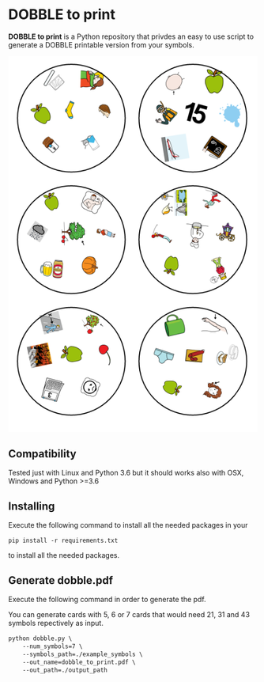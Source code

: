 # DOBBLE to print

**DOBBLE to print** is a Python repository that privdes an easy to use script to generate a DOBBLE printable version from your symbols.

![Example](./output_example.png)

## Compatibility

Tested just with Linux and Python 3.6 but it should works also with OSX, Windows and Python >=3.6

## Installing

Execute the following command to install all the needed packages in your 
```
pip install -r requirements.txt
``` 
to install all the needed packages.



## Generate dobble.pdf

Execute the following command in order to generate the pdf.

You can generate cards with 5, 6 or 7 cards that would need 21, 31 and 43 symbols repectively as input.

``` 
python dobble.py \
    --num_symbols=7 \
    --symbols_path=./example_symbols \
    --out_name=dobble_to_print.pdf \
    --out_path=./output_path
```